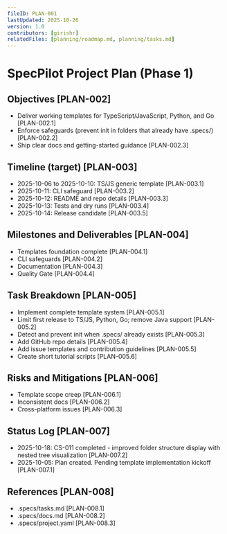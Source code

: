 ```yaml
---
fileID: PLAN-001
lastUpdated: 2025-10-26
version: 1.0
contributors: [girishr]
relatedFiles: [planning/roadmap.md, planning/tasks.md]
---
```


# SpecPilot Project Plan (Phase 1)

## Objectives [PLAN-002]

- Deliver working templates for TypeScript/JavaScript, Python, and Go [PLAN-002.1]
- Enforce safeguards (prevent init in folders that already have .specs/) [PLAN-002.2]
- Ship clear docs and getting-started guidance [PLAN-002.3]

## Timeline (target) [PLAN-003]

- 2025-10-06 to 2025-10-10: TS/JS generic template [PLAN-003.1]
- 2025-10-11: CLI safeguard [PLAN-003.2]
- 2025-10-12: README and repo details [PLAN-003.3]
- 2025-10-13: Tests and dry runs [PLAN-003.4]
- 2025-10-14: Release candidate [PLAN-003.5]

## Milestones and Deliverables [PLAN-004]

- Templates foundation complete [PLAN-004.1]
- CLI safeguards [PLAN-004.2]
- Documentation [PLAN-004.3]
- Quality Gate [PLAN-004.4]

## Task Breakdown [PLAN-005]

- Implement complete template system [PLAN-005.1]
- Limit first release to TS/JS, Python, Go; remove Java support [PLAN-005.2]
- Detect and prevent init when .specs/ already exists [PLAN-005.3]
- Add GitHub repo details [PLAN-005.4]
- Add issue templates and contribution guidelines [PLAN-005.5]
- Create short tutorial scripts [PLAN-005.6]

## Risks and Mitigations [PLAN-006]

- Template scope creep [PLAN-006.1]
- Inconsistent docs [PLAN-006.2]
- Cross-platform issues [PLAN-006.3]

## Status Log [PLAN-007]

- 2025-10-18: CS-011 completed - improved folder structure display with nested tree visualization [PLAN-007.2]
- 2025-10-05: Plan created. Pending template implementation kickoff [PLAN-007.1]

## References [PLAN-008]

- .specs/tasks.md [PLAN-008.1]
- .specs/docs.md [PLAN-008.2]
- .specs/project.yaml [PLAN-008.3]
